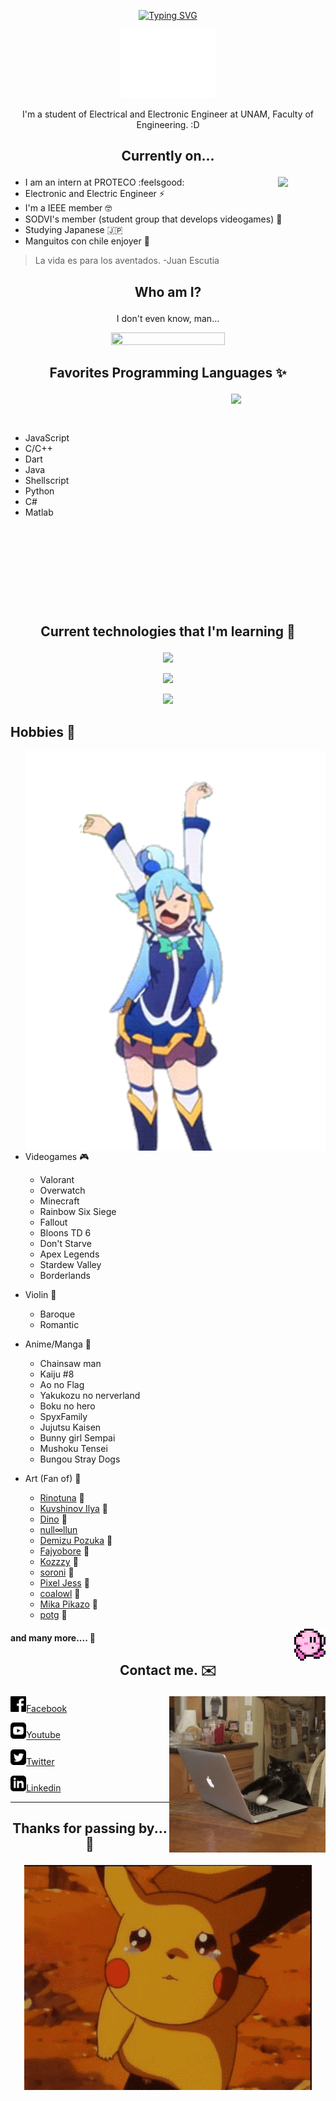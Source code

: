 
<p align = "center">
	<a href="https://git.io/typing-svg"><img src="https://readme-typing-svg.demolab.com?font=+Montserrat+Alternates+&duration=1000&pause=500&color=6CC1C6&background=53FFD000&center=true&width=435&lines=Hi!;Deivi's+here+C%3A" alt="Typing SVG" /></a>
</p>

<p align = "center">
  <img src="gif/hellofox.gif" width="30%"   />
</p>

[//]: <> (<p align="right">)
[//]: <> (    <img src="https://komarev.com/ghpvc/?username=se2510&color=9afbfc&style=plastic&label=+Curiosos+Encontrados+:3">)
[//]: <> (</p>)

<p align="center">
	I'm a student of Electrical and Electronic Engineer at UNAM, Faculty of Engineering. :D
</p>


[//]:<p align = "center">
[//]:  <img src="gif/dazai.gif" width="498" height="276"  />
[//]:</p>



## <p align="center"> Currently on... </p>

<p>
  <img src="gif/catinteresting.gif" align = "right" width="15%"  />
</p>

- I am an intern at PROTECO :feelsgood:
- Electronic and Electric Engineer ⚡
- I'm a IEEE member 🤓
- SODVI's member (student group that develops videogames) 👾
- Studying Japanese :jp:
- Manguitos con chile enjoyer 🥭

> La vida es para los aventados. -Juan Escutia



## <p align="center"> Who am I? </p>


<p align="center">
I don't even know, man...
</p>

<p align = "center">
  <a href="https://github.com/anuraghazra/github-readme-stats">
  <img src="https://github-readme-stats.vercel.app/api?username=se2510&show_icons=true&theme=react&rank_icon=github"  width="60%" height="60%"  />
  </a>
</p> 

## <p align="center"> Favorites Programming Languages :sparkles: </p>



<p>
  <a href="https://github.com/anuraghazra/github-readme-stats">
  <img align="right" src="https://github-readme-stats.vercel.app/api/top-langs/?username=se2510&langs_count=6&theme=react&layout=donut-vertical" align = "right" width="30%" />
  </a>
</p> 
<br>
<p>
</p>
<br>

- JavaScript 
- C/C++
- Dart
- Java
- Shellscript
- Python
- C#
- Matlab

[//]:<p align = "center">
[//]:  <img src="gif/catzilla.gif"  width="40%" height="40%"  />
[//]:</p> 

<br>
<p>
</p>
<br>
<p>
</p>
<br>
<p>
</p>
<br>
<br>

## <p align="center"> Current technologies that I'm learning 👾 </p>

<p align="center">
  <a href="https://skillicons.dev">
    <img src="https://skillicons.dev/icons?i=git,js,c,cpp,cs,python,java,php" width="700"/>
  </a>
</p>
<p align="center">
  <a href="https://skillicons.dev">
    <img src="https://skillicons.dev/icons?i=matlab,github,flutter,dart,bash,mysql,latex,md" width="700"/>
  </a>
</p>
<p align="center">
  <a href="https://skillicons.dev">
    <img src="https://skillicons.dev/icons?i=docker,godot,react,angular,nodejs,nextjs,mongodb,arduino" width="700"/>
  </a>
</p>


## Hobbies :cherry_blossom:



  <img src="gif/aquadance.gif" align = "right" width="480" height="640"  />
</p> 

- Videogames :video_game:
    - Valorant
    - Overwatch
    - Minecraft
    - Rainbow Six Siege
    - Fallout
    - Bloons TD 6
    - Don't Starve
    - Apex Legends
    - Stardew Valley
    - Borderlands

- Violin :violin:
    - Baroque
    - Romantic

- Anime/Manga :book:
    - Chainsaw man
    - Kaiju #8
    - Ao no Flag
    - Yakukozu no nerverland
    - Boku no hero
    - SpyxFamily
    - Jujutsu Kaisen
    - Bunny girl Sempai
    - Mushoku Tensei
    - Bungou Stray Dogs

- Art (Fan of) :art:
    - [Rinotuna][rinot] :blue_heart:
    - [Kuvshinov Ilya][kuv] :blue_heart:
    - [Dino][din] :blue_heart:
    - [null∞llun][null]
    - [Demizu Pozuka][dem] :blue_heart:
    - [Fajyobore][faj] :blue_heart:
    - [Kozzzy][koz] :blue_heart:
    - [soroni][sor] :blue_heart:
    - [Pixel Jess][jess] :blue_heart:
    - [coalowl][coal] :blue_heart:
    - [Mika Pikazo][mika] :blue_heart:
    - [potg][po] :blue_heart:
<p>
  <img src="gif/kirbywalk.gif" align = "right" width="10%" height="10%"  />
</p>

<p>
  
#### and many more....  :blue_heart:

[rinot]: https://twitter.com/rinotuna
[din]: https://twitter.com/Dino_illus
[faj]: https://twitter.com/fajyobore323
[koz]: https://twitter.com/kozzz_y
[sor]: https://twitter.com/sorrowny
[jess]: https://twitter.com/pixeljess
[coal]: https://twitter.com/coalowl
[mika]: https://twitter.com/MikaPikaZo
[po]: https://twitter.com/potg333
[kuv]: https://twitter.com/Kuvshinov_Ilya
[null]: https://twitter.com/nulllllllun
[dem]: https://twitter.com/DemizuPosuka

<b>


</b>



<b>



</b>

## <p align="center"> Contact me.  :envelope: </p>

 <p>
  <img src="gif/catwork.gif" align = "right" width="250"   />
</p> 

<left><img src="img/facebook.png" width="5%" height="5%"/></left><bottom><a href="https://www.facebook.com/Dont.fck.me/">Facebook</a></bottom>

<left><img src="img/youtube.png" width="5%" height="5%"/></left><bottom><a href="https://www.youtube.com/channel/UCmRRrVEQ0wpG1uFUz-sRrLA">Youtube</a></bottom>

<left><img src="img/twitter.png" width="5%" height="5%"/></left><bottom><a href="https://twitter.com/MrMiaaau">Twitter</a></bottom>

<left><img src="img/linkedin.png" width="5%" height="5%"/></left><bottom><a href="https://www.linkedin.com/in/david-elias-gonz%C3%A1lez-garc%C3%ADa-569a9a207/">Linkedin</a></bottom>





<b>


</b>

***

## 	<p align="center"> Thanks for passing by... :flags: </p>
	
<p align = "center">
  <img src="gif/byepikachu.gif"  width="460" height="360"  />
</p> 


